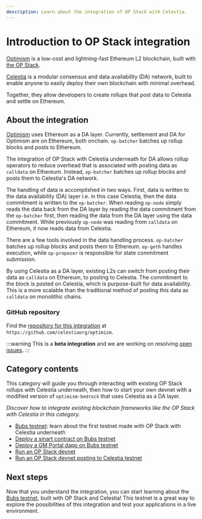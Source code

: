 ```yaml
---
description: Learn about the integration of OP Stack with Celestia.
---
```


# Introduction to OP Stack integration

[Optimism](https://optimism.io) is a low-cost and lightning-fast Ethereum
L2 blockchain, built with [the OP Stack](https://stack.optimism.io/).

[Celestia](https://celestia.org) is a modular consensus and data availability (DA) network,
built to enable anyone to easily deploy their own blockchain with
minimal overhead.

Together, they allow developers to create rollups that
post data to Celestia and settle on Ethereum.

## About the integration

[Optimism](https://www.optimism.io/) uses Ethereum as
a DA layer. Currently, settlement and DA for
Optimism are on Ethereum, both onchain. `op-batcher` batches up
rollup blocks and posts to Ethereum.

The integration of OP Stack with Celestia underneath for DA
allows rollup operators to reduce overhead that is associated with posting
data as `calldata` on Ethereum. Instead, `op-batcher` batches up
rollup blocks and posts them to Celestia's DA network.

The handling of data is accomplished in two ways. First, data is written
to the data availability (DA) layer i.e. in this case Celestia, then the
data commitment is written to the `op-batcher`. When reading `op-node`
simply reads the data back from the DA layer by reading the
data commitment from the `op-batcher` first, then reading the
data from the DA layer using the data commitment. While
previously `op-node` was reading from `calldata` on Ethereum, it now reads data from Celestia.

There are a few tools involved in the data handling process. `op-batcher`
batches up rollup blocks and posts them to Ethereum. `op-geth` handles
execution, while `op-proposer` is responsible for state commitment
submission.

By using Celestia as a DA layer, existing L2s can switch from posting
their data as `calldata` on Ethereum, to posting to Celestia.
The commitment to the block is posted on Celestia, which is
purpose-built for data availability. This is a more scalable than
the traditional method of posting this data as `calldata` on monolithic chains.

### GitHub repository

Find the
[repository for this integration](https://github.com/celestiaorg/optimism/)
at `https://github.com/celestiaorg/optimism`.

:::warning
This is a **beta integration** and we are working on resolving
[open issues](https://github.com/celestiaorg/optimism/issues).
:::

## Category contents

This category will guide you through interacting with existing OP Stack rollups
with Celestia underneath, then how to start your own devnet
with a modified version of `optimism-bedrock` that uses Celestia as a
DA layer.

_Discover how to integrate existing blockchain frameworks
like the OP Stack with Celestia in this category._

- [Bubs testnet](./bubs-testnet.md): learn about
the first testnet made with OP Stack with Celestia underneath
- [Deploy a smart contract on Bubs testnet](./deploy-on-bubs.md)
- [Deploy a GM Portal dapp on Bubs testnet](./gm-portal-bubs.md)
- [Run an OP Stack devnet](./optimism-devnet.md)
- [Run an OP Stack devnet posting to Celestia testnet](./optimism.md)

<!-- ### What are Optimism and the OP Stack?

Optimism, an Ethereum L2 blockchain, is powered by the OP Stack,
which is also the foundation for the
[Optimism Collective](https://app.optimism.io/announcement) committed
to the **impact=profit** principle. This rewards individuals for their
positive contributions to the collective.

Optimism addresses crypto ecosystem coordination failures, like funding public
goods and infrastructure. The OP Stack fosters collaboration and prevents
redundancy by creating a shared, open-source system for developing new L2
blockchains within the proposed Superchain ecosystem.

As Optimism evolves, the OP Stack will adapt to include components from
blockchain infrastructure to governance systems. This software suite aims
to simplify L2 blockchain creation and support the Optimism ecosystem's
growth and development.

Learn [more about Optimism](https://www.optimism.io/). -->

## Next steps

Now that you understand the integration, you can start learning about the
[Bubs testnet](./bubs-testnet.md), built with OP Stack and Celestia! This
testnet is a great way to explore the possibilities of this integration
and test your applications in a live environment.
